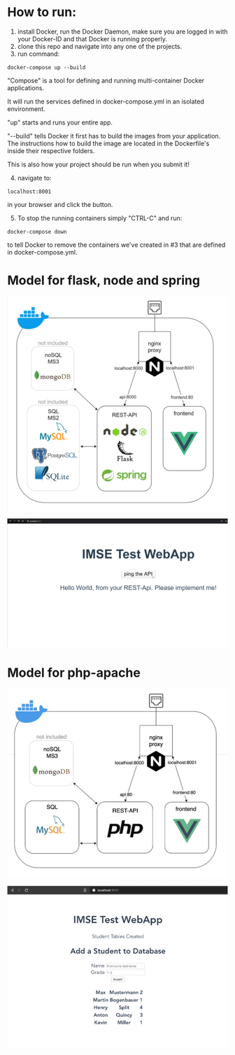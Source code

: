 # How to run:

1. install Docker, run the Docker Daemon, make sure you are logged in with your Docker-ID and that Docker is running properly.
2. clone this repo and navigate into any one of the projects.
3. run command:

```
docker-compose up --build
```
"Compose" is a tool for defining and running multi-container Docker applications.

It will run the services defined in docker-compose.yml in an isolated environment.

"up" starts and runs your entire app.

"--build" tells Docker it first has to build the images from your application. The instructions how to build the image are located in the Dockerfile's inside their respective folders.

This is also how your project should be run when you submit it!

4. navigate to:
```
localhost:8001
```
in your browser and click the button.

5. To stop the running containers simply "CTRL-C" and run:
```
docker-compose down
```
to tell Docker to remove the containers we've created in #3 that are defined in docker-compose.yml.

# Model for flask, node and spring

![image info](./model2.png)

![image info](./page.png)

# Model for php-apache

![image info](./model3.png)

![image info](./page2.png)

